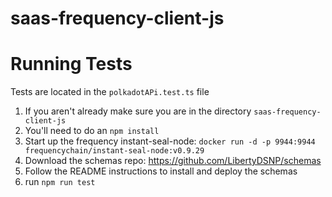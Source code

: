 # saas-frequency-client-js

# Running Tests
Tests are located in the `polkadotAPi.test.ts` file

1. If you aren't already make sure you are in the directory `saas-frequency-client-js`
2. You'll need to do an `npm install`
3. Start up the frequency instant-seal-node: `docker run -d -p 9944:9944 frequencychain/instant-seal-node:v0.9.29`
4. Download the schemas repo: https://github.com/LibertyDSNP/schemas
5. Follow the README instructions to install and deploy the schemas
6. run `npm run test`